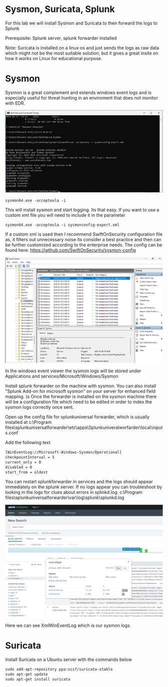# Sysmon, Suricata, Splunk

For this lab we will install Sysmon and Suricata to then forward the logs to Splunk

Prerequisite: Splunk server, splunk forwarder installed

Note: Suricata is installed on a linux os and just sends the logs as raw data which might not be the most suitable solution, but it gives a great insite on how it works on Linux for educational purpose.

# Sysmon
Sysmon is a great complement and extends windows event logs and is especially useful for threat hunting in an enviroment that does not monitor with EDR.

![alt text](https://github.com/tg222eu/SysmonSuricataSplunk/blob/main/sysmoninstall.png)
```
sysmon64.exe -accepteula -i
```
This will install sysmon and start logging. Its that easy. If you want to use a custom xml file you will need to include it in the parameter
```
sysmon64.exe -accepteula -i sysmonconfig-export.xml
```
If a custom xml is used then I recommend SwiftOnSecurity configuration file as, it filters out unnecessary noise its consider a best practice and then can be further customized according to the enterprise needs. The config can be found here: https://github.com/SwiftOnSecurity/sysmon-config

![alt text](https://github.com/tg222eu/SysmonSuricataSplunk/blob/main/windowsevent.png)

In the windows event viewer the sysmon logs will be stored under Applications and services/Microsoft/Windows/Sysmon

Install splunk forwarder on the machine with sysmon. You can also install "Splunk Add-on for microsoft sysmon" on your server for enhanced field mapping. (s Once the forwarder is installed on the sysmon machine there will be a configuration file which need to be edited in order to index the sysmon logs correctly once sent.

Open up the config file for splunkuniversal forwarder, which is usually installed at c:\Program files\splunkuniversalforwarder\etc\apps\Splunkuniveralworfarder\local\inputs.conf

Add the following text
```
[WinEventLog://Microsoft-Windows-Sysmon/Operational]
checkpointInterval = 5
current_only = 0
disabled = 0
start_from = oldest
```
You can restart splunkforwarder in services and the logs should appear immediately on the splunk server. If no logs appear you can troubleshoot by looking in the logs for clues about errors in splinkd.log. c:\Program files\splunkuniversalforwarder\var\log\splunk\splunkd.log

![alt text](https://github.com/tg222eu/SysmonSuricataSplunk/blob/main/SplunkSysmon.png)

Here we can see XmlWinEventLog which is our sysmon logs

# Suricata

Install Suricata on a Ubuntu server with the commands below
```
sudo add-apt-repository ppa:oisf/suricata-stable
sudo apt-get update
sudo apt-get install suricata
```


